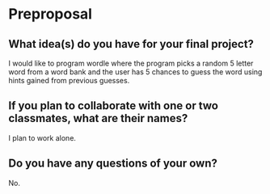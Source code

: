 # Preproposal

## What idea(s) do you have for your final project?

I would like to program wordle where the program picks a random 5 letter word from a word bank and the user has 5 chances to guess the word using hints gained from previous guesses.

## If you plan to collaborate with one or two classmates, what are their names?

I plan to work alone.

## Do you have any questions of your own?

No.
